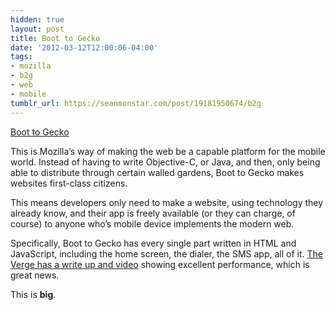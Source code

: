 ```yaml
---
hidden: true
layout: post
title: Boot to Gecko
date: '2012-03-12T12:00:06-04:00'
tags:
- mozilla
- b2g
- web
- mobile
tumblr_url: https://seanmonstar.com/post/19181950674/b2g
---
```

[Boot to Gecko](http://www.mozilla.org/en-US/b2g/)  

This is Mozilla’s way of making the web be a capable platform for the mobile world. Instead of having to write Objective-C, or Java, and then, only being able to distribute through certain walled gardens, Boot to Gecko makes websites first-class citizens.

This means developers only need to make a website, using technology they already know, and their app is freely available (or they can charge, of course) to anyone who’s mobile device implements the modern web.

Specifically, Boot to Gecko has every single part written in HTML and JavaScript, including the home screen, the dialer, the SMS app, all of it. [The Verge has a write up and video](http://www.theverge.com/2012/2/27/2827659/mozillas-boot-to-gecko-project-the-internet-is-your-phone-hands-on) showing excellent performance, which is great news.

This is **big**.

